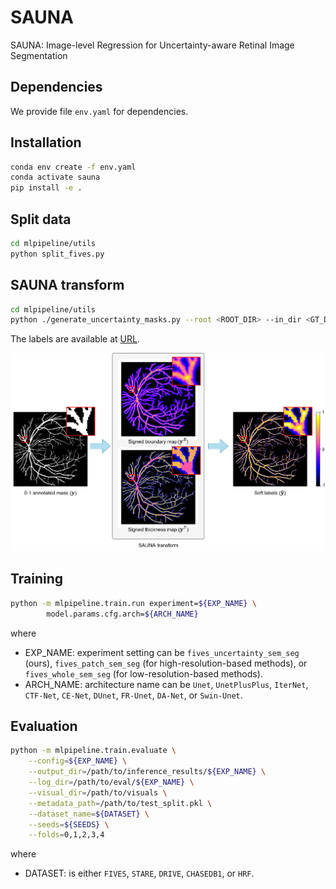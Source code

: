 # SAUNA
SAUNA: Image-level Regression for Uncertainty-aware Retinal Image Segmentation

## Dependencies

We provide file `env.yaml` for dependencies.

## Installation
```bash
conda env create -f env.yaml
conda activate sauna
pip install -e .
```


## Split data
```bash
cd mlpipeline/utils
python split_fives.py
```

## SAUNA transform
```bash
cd mlpipeline/utils
python ./generate_uncertainty_masks.py --root <ROOT_DIR> --in_dir <GT_DIR>
```

The labels are available at [URL](https://drive.google.com/file/d/1fcIYgBjkhkcYOPGVoGLuDobrqzniAEbG/view?usp=sharing).

<img src="./imgs/SAUNA_transform.png" alt="SAUNA transform" width="1080"/>

## Training
```bash
python -m mlpipeline.train.run experiment=${EXP_NAME} \
        model.params.cfg.arch=${ARCH_NAME}
```
where
- EXP_NAME: experiment setting can be `fives_uncertainty_sem_seg` (ours), `fives_patch_sem_seg` (for high-resolution-based methods), or `fives_whole_sem_seg` (for low-resolution-based methods).
- ARCH_NAME: architecture name can be `Unet`, `UnetPlusPlus`, `IterNet`, `CTF-Net`, `CE-Net`, `DUnet`, `FR-Unet`, `DA-Net`, or `Swin-Unet`.

## Evaluation
```bash
python -m mlpipeline.train.evaluate \
    --config=${EXP_NAME} \
    --output_dir=/path/to/inference_results/${EXP_NAME} \
    --log_dir=/path/to/eval/${EXP_NAME} \
    --visual_dir=/path/to/visuals \
    --metadata_path=/path/to/test_split.pkl \
    --dataset_name=${DATASET} \
    --seeds=${SEEDS} \
    --folds=0,1,2,3,4
```
where
- DATASET: is either `FIVES`, `STARE`, `DRIVE`, `CHASEDB1`, or `HRF`.

